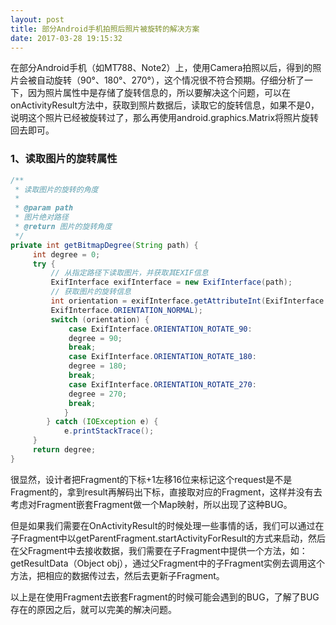 ```yaml
---
layout: post
title: 部分Android手机拍照后照片被旋转的解决方案
date: 2017-03-28 19:15:32
---
```

在部分Android手机（如MT788、Note2）上，使用Camera拍照以后，得到的照片会被自动旋转（90°、180°、270°），这个情况很不符合预期。仔细分析了一下，因为照片属性中是存储了旋转信息的，所以要解决这个问题，可以在onActivityResult方法中，获取到照片数据后，读取它的旋转信息，如果不是0，说明这个照片已经被旋转过了，那么再使用android.graphics.Matrix将照片旋转回去即可。
### 1、读取图片的旋转属性
```java
/**
 * 读取图片的旋转的角度
 *
 * @param path
 * 图片绝对路径
 * @return 图片的旋转角度
 */
private int getBitmapDegree(String path) {
     int degree = 0;
     try {
         // 从指定路径下读取图片，并获取其EXIF信息
         ExifInterface exifInterface = new ExifInterface(path);
         // 获取图片的旋转信息
         int orientation = exifInterface.getAttributeInt(ExifInterface.TAG_ORIENTATION,
         ExifInterface.ORIENTATION_NORMAL);
         switch (orientation) {
             case ExifInterface.ORIENTATION_ROTATE_90:
             degree = 90;
             break;
             case ExifInterface.ORIENTATION_ROTATE_180:
             degree = 180;
             break;
             case ExifInterface.ORIENTATION_ROTATE_270:
             degree = 270;
             break;
            }
        } catch (IOException e) {
            e.printStackTrace();
     }
     return degree;
}
```
很显然，设计者把Fragment的下标+1左移16位来标记这个request是不是Fragment的，拿到result再解码出下标，直接取对应的Fragment，这样并没有去考虑对Fragment嵌套Fragment做一个Map映射，所以出现了这种BUG。

但是如果我们需要在OnActivityResult的时候处理一些事情的话，我们可以通过在子Fragment中以getParentFragment.startActivityForResult的方式来启动，然后在父Fragment中去接收数据，我们需要在子Fragment中提供一个方法，如：getResultData（Object obj），通过父Fragment中的子Fragment实例去调用这个方法，把相应的数据传过去，然后去更新子Fragment。

以上是在使用Fragment去嵌套Fragment的时候可能会遇到的BUG，了解了BUG存在的原因之后，就可以完美的解决问题。